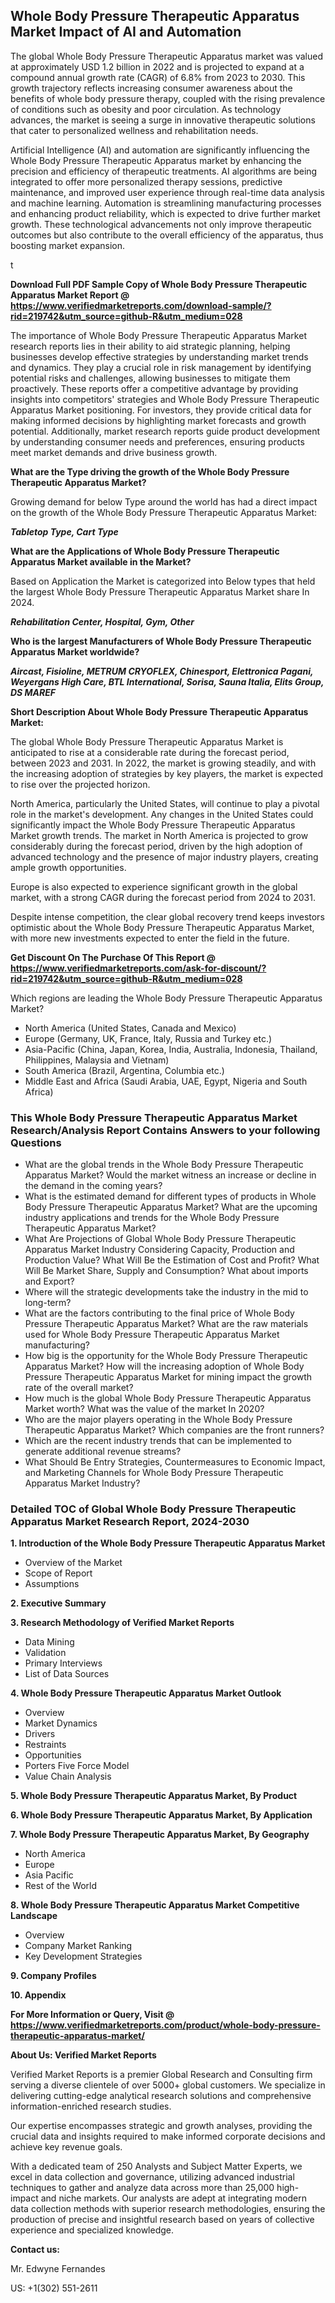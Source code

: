 <h2>Whole Body Pressure Therapeutic Apparatus Market Impact of AI and Automation</h2><p>The global Whole Body Pressure Therapeutic Apparatus market was valued at approximately USD 1.2 billion in 2022 and is projected to expand at a compound annual growth rate (CAGR) of 6.8% from 2023 to 2030. This growth trajectory reflects increasing consumer awareness about the benefits of whole body pressure therapy, coupled with the rising prevalence of conditions such as obesity and poor circulation. As technology advances, the market is seeing a surge in innovative therapeutic solutions that cater to personalized wellness and rehabilitation needs.</p><p>Artificial Intelligence (AI) and automation are significantly influencing the Whole Body Pressure Therapeutic Apparatus market by enhancing the precision and efficiency of therapeutic treatments. AI algorithms are being integrated to offer more personalized therapy sessions, predictive maintenance, and improved user experience through real-time data analysis and machine learning. Automation is streamlining manufacturing processes and enhancing product reliability, which is expected to drive further market growth. These technological advancements not only improve therapeutic outcomes but also contribute to the overall efficiency of the apparatus, thus boosting market expansion.</p>t</p><p id="" class=""><strong>Download Full PDF Sample Copy of Whole Body Pressure Therapeutic Apparatus Market Report @ <a href="https://www.verifiedmarketreports.com/download-sample/?rid=219742&utm_source=github-R&utm_medium=028" target="_blank">https://www.verifiedmarketreports.com/download-sample/?rid=219742&utm_source=github-R&utm_medium=028</a></strong></p><p>The importance of&nbsp;Whole Body Pressure Therapeutic Apparatus Market research reports lies in their ability to aid strategic planning, helping businesses develop effective strategies by understanding market trends and dynamics. They play a crucial role in risk management by identifying potential risks and challenges, allowing businesses to mitigate them proactively. These reports offer a competitive advantage by providing insights into competitors' strategies and Whole Body Pressure Therapeutic Apparatus Market positioning. For investors, they provide critical data for making informed decisions by highlighting market forecasts and growth potential. Additionally, market research reports guide product development by understanding consumer needs and preferences, ensuring products meet market demands and drive business growth.</p><p><strong>What are the&nbsp;Type driving the growth of the Whole Body Pressure Therapeutic Apparatus Market?</strong></p><p id="" class="">Growing demand for below Type around the world has had a direct impact on the growth of the Whole Body Pressure Therapeutic Apparatus Market:</p><em><strong>Tabletop Type, Cart Type</strong></em></p><strong>What are the&nbsp;Applications&nbsp;of Whole Body Pressure Therapeutic Apparatus Market available in the Market?</strong></p><p id="" class="">Based on Application the Market is categorized into Below types that held the largest Whole Body Pressure Therapeutic Apparatus Market share In 2024.</p><em><strong>Rehabilitation Center, Hospital, Gym, Other</strong></em></p><strong>Who is the largest Manufacturers of Whole Body Pressure Therapeutic Apparatus Market worldwide?</strong></p><p><em><strong>Aircast, Fisioline, METRUM CRYOFLEX, Chinesport, Elettronica Pagani, Weyergans High Care, BTL International, Sorisa, Sauna Italia, Elits Group, DS MAREF</strong></em></p><p id="" class=""><strong>Short Description About Whole Body Pressure Therapeutic Apparatus Market:</strong></p><p>The global Whole Body Pressure Therapeutic Apparatus Market is anticipated to rise at a considerable rate during the forecast period, between 2023 and 2031. In 2022, the market is growing steadily, and with the increasing adoption of strategies by key players, the market is expected to rise over the projected horizon.</p><p>North America, particularly the United States, will continue to play a pivotal role in the market's development. Any changes in the United States could significantly impact the Whole Body Pressure Therapeutic Apparatus Market growth trends. The market in North America is projected to grow considerably during the forecast period, driven by the high adoption of advanced technology and the presence of major industry players, creating ample growth opportunities.</p><p>Europe is also expected to experience significant growth in the global market, with a strong CAGR during the forecast period from 2024 to 2031.</p><p>Despite intense competition, the clear global recovery trend keeps investors optimistic about the Whole Body Pressure Therapeutic Apparatus Market, with more new investments expected to enter the field in the future.</p><p id="" class=""><strong>Get Discount On The Purchase Of This Report @ <a href="https://www.verifiedmarketreports.com/ask-for-discount/?rid=219742&utm_source=github-R&utm_medium=028" target="_blank">https://www.verifiedmarketreports.com/ask-for-discount/?rid=219742&utm_source=github-R&utm_medium=028</a></strong></p>Which regions are leading the Whole Body Pressure Therapeutic Apparatus Market?</p><ul><li>North America (United States, Canada and Mexico)</li><li>Europe (Germany, UK, France, Italy, Russia and Turkey etc.)</li><li>Asia-Pacific (China, Japan, Korea, India, Australia, Indonesia, Thailand, Philippines, Malaysia and Vietnam)</li><li>South America (Brazil, Argentina, Columbia etc.)</li><li>Middle East and Africa (Saudi Arabia, UAE, Egypt, Nigeria and South Africa)</li></ul><h3 id="" class="">This Whole Body Pressure Therapeutic Apparatus Market Research/Analysis Report Contains Answers to your following Questions</h3><ul><li>What are the global trends in the Whole Body Pressure Therapeutic Apparatus Market? Would the market witness an increase or decline in the demand in the coming years?</li><li>What is the estimated demand for different types of products in Whole Body Pressure Therapeutic Apparatus Market? What are the upcoming industry applications and trends for the Whole Body Pressure Therapeutic Apparatus Market?</li><li>What Are Projections of Global Whole Body Pressure Therapeutic Apparatus Market Industry Considering Capacity, Production and Production Value? What Will Be the Estimation of Cost and Profit? What Will Be Market Share, Supply and Consumption? What about imports and Export?</li><li>Where will the strategic developments take the industry in the mid to long-term?</li><li>What are the factors contributing to the final price of Whole Body Pressure Therapeutic Apparatus Market? What are the raw materials used for Whole Body Pressure Therapeutic Apparatus Market manufacturing?</li><li>How big is the opportunity for the Whole Body Pressure Therapeutic Apparatus Market? How will the increasing adoption of Whole Body Pressure Therapeutic Apparatus Market for mining impact the growth rate of the overall market?</li><li>How much is the global Whole Body Pressure Therapeutic Apparatus Market worth? What was the value of the market In 2020?</li><li>Who are the major players operating in the Whole Body Pressure Therapeutic Apparatus Market? Which companies are the front runners?</li><li>Which are the recent industry trends that can be implemented to generate additional revenue streams?</li><li>What Should Be Entry Strategies, Countermeasures to Economic Impact, and Marketing Channels for Whole Body Pressure Therapeutic Apparatus Market Industry?</li></ul><h3 id="" class="">Detailed TOC of Global Whole Body Pressure Therapeutic Apparatus Market Research Report, 2024-2030</h3><p id="" class=""><strong>1. Introduction of the Whole Body Pressure Therapeutic Apparatus Market</strong></p><ul><li>Overview of the Market</li><li>Scope of Report</li><li>Assumptions</li></ul><p id="" class=""><strong>2. Executive Summary</strong></p><p id="" class=""><strong>3. Research Methodology of Verified Market Reports</strong></p><ul><li>Data Mining</li><li>Validation</li><li>Primary Interviews</li><li>List of Data Sources</li></ul><p id="" class=""><strong>4. Whole Body Pressure Therapeutic Apparatus Market Outlook</strong></p><ul><li>Overview</li><li>Market Dynamics</li><li>Drivers</li><li>Restraints</li><li>Opportunities</li><li>Porters Five Force Model</li><li>Value Chain Analysis</li></ul><p id="" class=""><strong>5. Whole Body Pressure Therapeutic Apparatus Market, By Product</strong></p><p id="" class=""><strong>6. Whole Body Pressure Therapeutic Apparatus Market, By Application</strong></p><p id="" class=""><strong>7. Whole Body Pressure Therapeutic Apparatus Market, By Geography</strong></p><ul><li>North America</li><li>Europe</li><li>Asia Pacific</li><li>Rest of the World</li></ul><p id="" class=""><strong>8. Whole Body Pressure Therapeutic Apparatus Market Competitive Landscape</strong></p><ul><li>Overview</li><li>Company Market Ranking</li><li>Key Development Strategies</li></ul><p id="" class=""><strong>9. Company Profiles</strong></p><p id="" class=""><strong>10. Appendix</strong></p><p id="" class=""><strong>For More Information or Query, Visit @ <a href="https://www.verifiedmarketreports.com/product/whole-body-pressure-therapeutic-apparatus-market/" target="_blank">https://www.verifiedmarketreports.com/product/whole-body-pressure-therapeutic-apparatus-market/</a></strong></p><p id="" class=""><strong>About Us: Verified Market Reports</strong></p><p id="" class="">Verified Market Reports is a premier Global Research and Consulting firm serving a diverse clientele of over 5000+ global customers. We specialize in delivering cutting-edge analytical research solutions and comprehensive information-enriched research studies.</p><p id="" class="">Our expertise encompasses strategic and growth analyses, providing the crucial data and insights required to make informed corporate decisions and achieve key revenue goals.</p><p id="" class="">With a dedicated team of 250 Analysts and Subject Matter Experts, we excel in data collection and governance, utilizing advanced industrial techniques to gather and analyze data across more than 25,000 high-impact and niche markets. Our analysts are adept at integrating modern data collection methods with superior research methodologies, ensuring the production of precise and insightful research based on years of collective experience and specialized knowledge.</p><p id="" class=""><strong>Contact us:</strong></p><p id="" class="">Mr. Edwyne Fernandes</p><p id="" class="">US: +1(302) 551-2611</p>